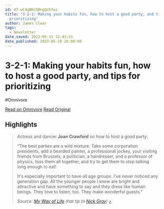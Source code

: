 ```yaml
---
id: H7-wC4gBKc5BngQzbfwi
title: "3-2-1: Making your habits fun, how to host a good party, and tips for
  prioritizing"
author: James Clear
tags:
  - Newsletter
date_saved: 2023-05-11 12:41:31
date_published: 2023-05-10 20:00:00
---
```


# 3-2-1: Making your habits fun, how to host a good party, and tips for prioritizing
#Omnivore

[Read on Omnivore](https://omnivore.app/me/3-2-1-making-your-habits-fun-how-to-host-a-good-party-and-tips-f-1880bb06cd7)
[Read Original](https://omnivore.app/no_url?q=27da818a-e40b-4325-8ab5-eeb621e30121)

## Highlights

> Actress and dancer **Joan Crawford** on how to host a good party: 
> 
> “The best parties are a wild mixture. Take some corporation presidents, add a bearded painter, a professional jockey, your visiting friends from Brussels, a politician, a hairdresser, and a professor of physics, toss them all together, and try to get them to stop talking long enough to eat! 
> 
> It's especially important to have all age groups. I've never noticed any generation gap. All the younger people I know are bright and attractive and have something to say and they dress like human beings. They love to listen, too. They make wonderful guests." 
> 
> _Source:_ [_My Way of Life_](https://click.convertkit-mail4.com/v8urz7loz7srhxpop9vbo/7qh7h8hokrzz22hz/aHR0cHM6Ly9hbXpuLnRvLzQ0UDBNOEs=) _(hat tip to_ [_Nick Gray_](https://click.convertkit-mail4.com/v8urz7loz7srhxpop9vbo/z2hghnh34qww2lip/aHR0cHM6Ly90d2l0dGVyLmNvbS9uaWNrZ3JheW5ld3M=)_)_ [⤴️](https://omnivore.app/me/3-2-1-making-your-habits-fun-how-to-host-a-good-party-and-tips-f-1880bb06cd7#cf799622-60a9-4c26-841d-9b07b3f27d59) 

